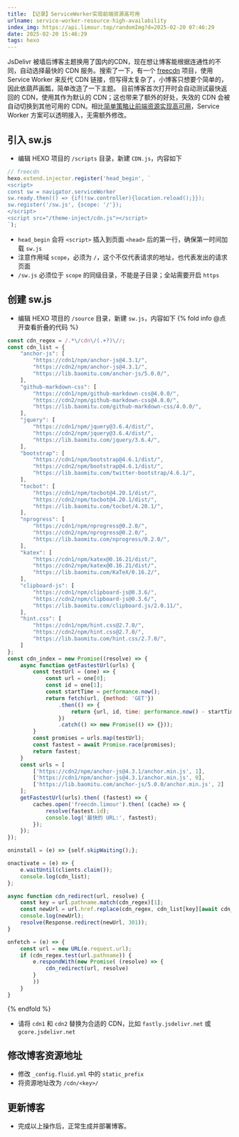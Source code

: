 ```yaml
---
title: 【记录】ServiceWorker实现前端资源高可用
urlname: service-worker-resource-high-availability
index_img: https://api.limour.top/randomImg?d=2025-02-20 07:46:29
date: 2025-02-20 15:46:29
tags: hexo
---
```

JsDelivr 被墙后博客主题换用了国内的CDN，现在想让博客能根据连通性的不同，自动选择最快的 CDN 服务。搜索了一下，有一个 [freecdn](https://github.com/EtherDream/freecdn) 项目，使用 Service Worker 来反代 CDN 链接，但写得太复杂了，小博客只想要个简单的，因此依葫芦画瓢，简单改造了一下主题。
目前博客首次打开时会自动测试最快返回的 CDN，使用其作为默认的 CDN；这也带来了额外的好处，失效的 CDN 会被自动切换到其他可用的 CDN。相比[简单策略让前端资源实现高可用](https://soulteary.com/2019/05/14/simple-policies-make-front-end-resources-highly-available.html)，Service Worker 方案可以透明接入，无需额外修改。
## 引入 sw.js
+ 编辑 HEXO 项目的 `/scripts` 目录，新建 `CDN.js`，内容如下
```js
// freecdn
hexo.extend.injector.register('head_begin', `
<script>
const sw = navigator.serviceWorker
sw.ready.then(() => {if(!sw.controller){location.reload();}});
sw.register('/sw.js', {scope: '/'});
</script>
<script src="/theme-inject/cdn.js"></script>
`);
```
+ `head_begin` 会将 `<script>` 插入到页面 `<head>` 后的第一行，确保第一时间加载 `sw.js`
+ 注意作用域 `scope`，必须为 `/`，这个不仅代表请求的地址，也代表发出的请求页面
+ `/sw.js` 必须位于 `scope` 的同级目录，不能是子目录；全站需要开启 `https`
## 创建 sw.js
+ 编辑 HEXO 项目的 `/source` 目录，新建 `sw.js`，内容如下
{% fold info @点开查看折叠的代码 %}
```js
const cdn_regex = /.*\/cdn\/(.+?)\//;
const cdn_list = {
	"anchor-js": [
		"https://cdn1/npm/anchor-js@4.3.1/",
		"https://cdn2/npm/anchor-js@4.3.1/",
		"https://lib.baomitu.com/anchor-js/5.0.0/",
	],
	"github-markdown-css": [
		"https://cdn1/npm/github-markdown-css@4.0.0/",
		"https://cdn2/npm/github-markdown-css@4.0.0/",
		"https://lib.baomitu.com/github-markdown-css/4.0.0/",
	],
	"jquery": [
		"https://cdn1/npm/jquery@3.6.4/dist/",
		"https://cdn2/npm/jquery@3.6.4/dist/",
		"https://lib.baomitu.com/jquery/3.6.4/",
	],
	"bootstrap": [
		"https://cdn1/npm/bootstrap@4.6.1/dist/",
		"https://cdn2/npm/bootstrap@4.6.1/dist/",
		"https://lib.baomitu.com/twitter-bootstrap/4.6.1/",
	],
	"tocbot": [
		"https://cdn1/npm/tocbot@4.20.1/dist/",
		"https://cdn2/npm/tocbot@4.20.1/dist/",
		"https://lib.baomitu.com/tocbot/4.20.1/",
	],
	"nprogress": [
		"https://cdn1/npm/nprogress@0.2.0/",
		"https://cdn2/npm/nprogress@0.2.0/",
		"https://lib.baomitu.com/nprogress/0.2.0/",
	],
	"katex": [
		"https://cdn1/npm/katex@0.16.21/dist/",
		"https://cdn2/npm/katex@0.16.21/dist/",
		"https://lib.baomitu.com/KaTeX/0.16.2/",
	],
	"clipboard-js": [
		"https://cdn1/npm/clipboard-js@0.3.6/",
		"https://cdn2/npm/clipboard-js@0.3.6/",
		"https://lib.baomitu.com/clipboard.js/2.0.11/",
	],
	"hint.css": [
		"https://cdn1/npm/hint.css@2.7.0/",
		"https://cdn2/npm/hint.css@2.7.0/",
		"https://lib.baomitu.com/hint.css/2.7.0/",
	]
};
const cdn_index = new Promise((resolve) => {
	async function getFastestUrl(urls) {
		const testUrl = (one) => {
			const url = one[0];
			const id = one[1];
			const startTime = performance.now();
			return fetch(url, {method: 'GET'})
				.then(() => {
					return {url, id, time: performance.now() - startTime};
				})
				.catch(() => new Promise(() => {}));
		}
		const promises = urls.map(testUrl);
		const fastest = await Promise.race(promises);
		return fastest;
	}
	const urls = [
		['https://cdn2/npm/anchor-js@4.3.1/anchor.min.js', 1],
		['https://cdn1/npm/anchor-js@4.3.1/anchor.min.js', 0],
		['https://lib.baomitu.com/anchor-js/5.0.0/anchor.min.js', 2]
	];
    getFastestUrl(urls).then( (fastest) => {
        caches.open('freecdn.limour').then( (cache) => {
            resolve(fastest.id);
            console.log('最快的 URL:', fastest);
        });
    });
});

oninstall = (e) => {self.skipWaiting();};

onactivate = (e) => {
	e.waitUntil(clients.claim());
	console.log(cdn_list);
};

async function cdn_redirect(url, resolve) {
	const key = url.pathname.match(cdn_regex)[1];
	const newUrl = url.href.replace(cdn_regex, cdn_list[key][await cdn_index]);
	console.log(newUrl);
	resolve(Response.redirect(newUrl, 301));
}

onfetch = (e) => {
    const url = new URL(e.request.url);
    if (cdn_regex.test(url.pathname)) {
        e.respondWith(new Promise( (resolve) => {
            cdn_redirect(url, resolve)
        }
        ))
    }
}
```
{% endfold %}
+ 请将 `cdn1` 和 `cdn2` 替换为合适的 CDN，比如 `fastly.jsdelivr.net` 或 `gcore.jsdelivr.net`
## 修改博客资源地址
+ 修改 `_config.fluid.yml` 中的 `static_prefix`
+ 将资源地址改为 `/cdn/<key>/`
## 更新博客
+ 完成以上操作后，正常生成并部署博客。